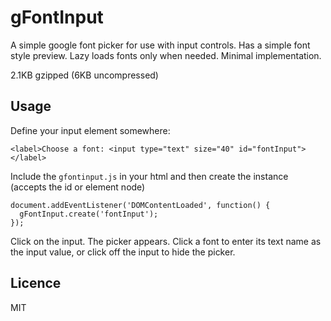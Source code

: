 # gFontInput

A simple google font picker for use with input controls. Has a simple font style preview. Lazy loads fonts only when needed. Minimal implementation.

2.1KB gzipped (6KB uncompressed)

## Usage

Define your input element somewhere:

    <label>Choose a font: <input type="text" size="40" id="fontInput"></label>

Include the `gfontinput.js` in your html and then create the instance (accepts the id or element node)

    document.addEventListener('DOMContentLoaded', function() {
      gFontInput.create('fontInput');
    });

Click on the input. The picker appears. Click a font to enter its text name as the input value, or click off the input to hide the picker.

## Licence

MIT
